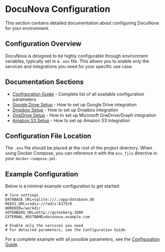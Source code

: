 # DocuNova Configuration 

This section contains detailed documentation about configuring DocuNova for your environment.

## Configuration Overview

DocuNova is designed to be highly configurable through environment variables, typically set in a `.env` file. This allows you to enable only the services and integrations you need for your specific use case.

## Documentation Sections

- [Configuration Guide](ConfigurationGuide.md) - Complete list of all available configuration parameters
- [Google Drive Setup](GoogleDriveSetup.md) - How to set up Google Drive integration
- [Dropbox Setup](DropboxSetup.md) - How to set up Dropbox integration
- [OneDrive Setup](OneDriveSetup.md) - How to set up Microsoft OneDrive/Graph integration
- [Amazon S3 Setup](AmazonS3Setup.md) - How to set up Amazon S3 integration

## Configuration File Location

The `.env` file should be placed at the root of the project directory. When using Docker Compose, you can reference it with the `env_file` directive in your `docker-compose.yml`.

## Example Configuration

Below is a minimal example configuration to get started:

```dotenv
# Core settings
DATABASE_URL=sqlite:///./app/database.db
REDIS_URL=redis://redis:6379/0
WORKDIR=/workdir
GOTENBERG_URL=http://gotenberg:3000
EXTERNAL_HOSTNAME=docunova.example.com

# Enable only the services you need
# For detailed parameters, see the Configuration Guide
```

For a complete example with all possible parameters, see the [Configuration Guide](ConfigurationGuide.md).
